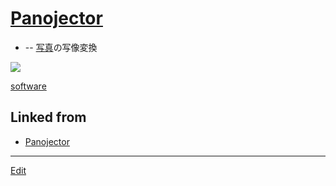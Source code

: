 # [Panojector](Panojector)


* [](https://github.com/[vitroid](vitroid)/[Panojector](Panojector)) -- [写真](写真)の写像変換



![](https://live.staticflickr.com/4646/38796921564_42c4549c73_k_d.jpg)





[software](software) 


## Linked from

* [Panojector](Panojector.md)


----
[Edit](https://github.com/vitroid/vitroid.github.io/edit/master/MD/Panojector.md)
